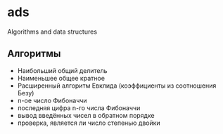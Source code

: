 # ads
Algorithms and data structures

## Алгоритмы
- Наибольший общий делитель
- Наименьшее общее кратное
- Расширенный алгоритм Евклида (коэффициенты из соотношения Безу)
- n-ое число Фибоначчи
- последняя цифра n-го числа Фибоначчи
- вывод введённых чисел в обратном порядке
- проверка, является ли число степенью двойки
